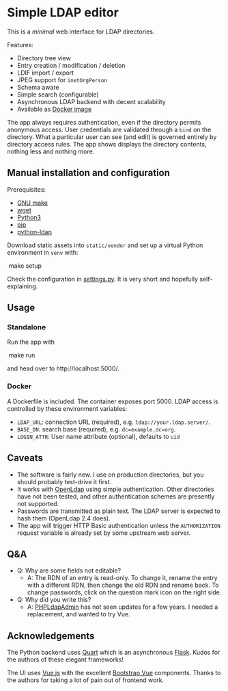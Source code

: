 # Simple LDAP editor

This is a *minimal* web interface for LDAP directories. 

Features:
* Directory tree view
* Entry creation / modification / deletion
* LDIF import / export
* JPEG support for `inetOrgPerson`
* Schema aware
* Simple search (configurable)
* Asynchronous LDAP backend with decent scalability
* Available as [Docker image](https://hub.docker.com/r/dnknth/ldap-ui/)

The app always requires authentication, even if the directory permits anonymous access. User credentials are validated through a `bind` on the directory. What a particular user can see (and edit) is governed entirely by directory access rules. The app shows displays the directory contents, nothing less and nothing more. 

## Manual installation and configuration

Prerequisites:
* [GNU make](https://www.gnu.org/software/make/)
* [wget](https://www.gnu.org/software/wget/)
* [Python3](https://www.python.org)
* [pip](https://packaging.python.org/tutorials/installing-packages/)
* [python-ldap](https://pypi.org/project/python-ldap/)

Download static assets into `static/vendor` and set up a virtual Python environment in `venv` with:

​    make setup

Check the configuration in [settings.py](settings.py). It is very short and hopefully self-explaining. 

## Usage

### Standalone

Run the app with

​    make run

and head over to http://localhost:5000/.

### Docker

A Dockerfile is included. The container exposes port 5000. LDAP access is controlled by these environment variables:

* `LDAP_URL`: connection URL (required), e.g. `ldap://your.ldap.server/`.
* `BASE_DN`: search base (required), e.g. `dc=example,dc=org`.
* `LOGIN_ATTR`: User name attribute (optional), defaults to `uid`

## Caveats

* The software is fairly new. I use on production directories, but you should probably test-drive it first.
* It works with [OpenLdap](http://www.openldap.org) using simple authentication. Other directories have not been tested, and other authentication schemes are presently not supported.
* Passwords are transmitted as plain text. The LDAP server is expected to hash them (OpenLdap 2.4 does).
* The app will trigger HTTP Basic authentication unless the `AUTHORIZATION` request variable is already set by some upstream web server.

## Q&A

* Q: Why are some fields not editable?
  * A: The RDN of an entry is read-only. To change it, rename the entry with a different RDN, then change the old RDN and rename back. To change passwords, click on the question mark icon on the right side.
* Q: Why did you write this?
  * A: [PHPLdapAdmin](http://phpldapadmin.sf.net/) has not seen updates for a few years. I needed a replacement, and wanted to try Vue.

## Acknowledgements

The Python backend uses [Quart](https://pgjones.gitlab.io/quart/index.html) which is an asynchronous [Flask](http://flask.pocoo.org/). Kudos for the authors of these elegant frameworks!

The UI uses [Vue.js](https://vuejs.org) with the excellent [Bootstrap Vue](https://bootstrap-vue.js.org) components. Thanks to the authors for taking a lot of pain out of frontend work.

